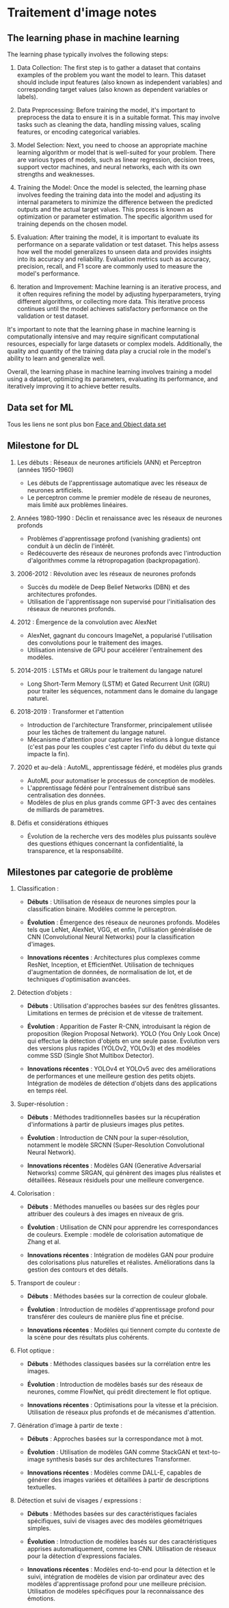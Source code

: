 # Traitement d'image notes

## The learning phase in machine learning

The learning phase typically involves the following steps:

1. Data Collection: The first step is to gather a dataset that contains examples of the problem you want the model to learn. This dataset should include input features (also known as independent variables) and corresponding target values (also known as dependent variables or labels).

2. Data Preprocessing: Before training the model, it's important to preprocess the data to ensure it is in a suitable format. This may involve tasks such as cleaning the data, handling missing values, scaling features, or encoding categorical variables.

3. Model Selection: Next, you need to choose an appropriate machine learning algorithm or model that is well-suited for your problem. There are various types of models, such as linear regression, decision trees, support vector machines, and neural networks, each with its own strengths and weaknesses.

4. Training the Model: Once the model is selected, the learning phase involves feeding the training data into the model and adjusting its internal parameters to minimize the difference between the predicted outputs and the actual target values. This process is known as optimization or parameter estimation. The specific algorithm used for training depends on the chosen model.

5. Evaluation: After training the model, it is important to evaluate its performance on a separate validation or test dataset. This helps assess how well the model generalizes to unseen data and provides insights into its accuracy and reliability. Evaluation metrics such as accuracy, precision, recall, and F1 score are commonly used to measure the model's performance.

6. Iteration and Improvement: Machine learning is an iterative process, and it often requires refining the model by adjusting hyperparameters, trying different algorithms, or collecting more data. This iterative process continues until the model achieves satisfactory performance on the validation or test dataset.

It's important to note that the learning phase in machine learning is computationally intensive and may require significant computational resources, especially for large datasets or complex models. Additionally, the quality and quantity of the training data play a crucial role in the model's ability to learn and generalize well.

Overall, the learning phase in machine learning involves training a model using a dataset, optimizing its parameters, evaluating its performance, and iteratively improving it to achieve better results.

## Data set for ML

Tous les liens ne sont plus bon
[Face and Object data set](https://datagen.tech/guides/image-datasets/image-datasets/#CAMO_Camouflaged_Object)

## Milestone for DL

1. Les débuts : Réseaux de neurones artificiels (ANN) et Perceptron (années 1950-1960)
    - Les débuts de l'apprentissage automatique avec les réseaux de neurones artificiels.
    - Le perceptron comme le premier modèle de réseau de neurones, mais limité aux problèmes linéaires.

2. Années 1980-1990 : Déclin et renaissance avec les réseaux de neurones profonds
    - Problèmes d'apprentissage profond (vanishing gradients) ont conduit à un déclin de l'intérêt.
    - Redécouverte des réseaux de neurones profonds avec l'introduction d'algorithmes comme la rétropropagation (backpropagation).

3. 2006-2012 : Révolution avec les réseaux de neurones profonds
    - Succès du modèle de Deep Belief Networks (DBN) et des architectures profondes.
    - Utilisation de l'apprentissage non supervisé pour l'initialisation des réseaux de neurones profonds.

4. 2012 : Émergence de la convolution avec AlexNet
    - AlexNet, gagnant du concours ImageNet, a popularisé l'utilisation des convolutions pour le traitement des images.
    - Utilisation intensive de GPU pour accélérer l'entraînement des modèles.

5. 2014-2015 : LSTMs et GRUs pour le traitement du langage naturel
    - Long Short-Term Memory (LSTM) et Gated Recurrent Unit (GRU) pour traiter les séquences, notamment dans le domaine du langage naturel.

6. 2018-2019 : Transformer et l'attention
    - Introduction de l'architecture Transformer, principalement utilisée pour les tâches de traitement du langage naturel.
    - Mécanisme d'attention pour capturer les relations à longue distance (c'est pas pour les couples c'est capter l'info du début du texte qui impacte la fin).

7. 2020 et au-delà : AutoML, apprentissage fédéré, et modèles plus grands
    - AutoML pour automatiser le processus de conception de modèles.
    - L'apprentissage fédéré pour l'entraînement distribué sans centralisation des données.
    - Modèles de plus en plus grands comme GPT-3 avec des centaines de milliards de paramètres.

8. Défis et considérations éthiques
    - Évolution de la recherche vers des modèles plus puissants soulève des questions éthiques concernant la confidentialité, la transparence, et la responsabilité.

## Milestones par categorie de problème

1. Classification :

    - **Débuts** : Utilisation de réseaux de neurones simples pour la classification binaire. Modèles comme le perceptron.

    - **Évolution** : Émergence des réseaux de neurones profonds. Modèles tels que LeNet, AlexNet, VGG, et enfin, l'utilisation généralisée de CNN (Convolutional Neural Networks) pour la classification d'images.

    - **Innovations récentes** : Architectures plus complexes comme ResNet, Inception, et EfficientNet. Utilisation de techniques d'augmentation de données, de normalisation de lot, et de techniques d'optimisation avancées.

2. Détection d’objets :

    - **Débuts** : Utilisation d'approches basées sur des fenêtres glissantes. Limitations en termes de précision et de vitesse de traitement.

    - **Évolution** : Apparition de Faster R-CNN, introduisant la région de proposition (Region Proposal Network). YOLO (You Only Look Once) qui effectue la détection d'objets en une seule passe. Evolution vers des versions plus rapides (YOLOv2, YOLOv3) et des modèles comme SSD (Single Shot Multibox Detector).

    - **Innovations récentes** : YOLOv4 et YOLOv5 avec des améliorations de performances et une meilleure gestion des petits objets. Intégration de modèles de détection d'objets dans des applications en temps réel.

3. Super-résolution :

    - **Débuts** : Méthodes traditionnelles basées sur la récupération d'informations à partir de plusieurs images plus petites.

    - **Évolution** : Introduction de CNN pour la super-résolution, notamment le modèle SRCNN (Super-Resolution Convolutional Neural Network).

    - **Innovations récentes** : Modèles GAN (Generative Adversarial Networks) comme SRGAN, qui génèrent des images plus réalistes et détaillées. Réseaux résiduels pour une meilleure convergence.

4. Colorisation :

    - **Débuts** : Méthodes manuelles ou basées sur des règles pour attribuer des couleurs à des images en niveaux de gris.

    - **Évolution** : Utilisation de CNN pour apprendre les correspondances de couleurs. Exemple : modèle de colorisation automatique de Zhang et al.

    - **Innovations récentes** : Intégration de modèles GAN pour produire des colorisations plus naturelles et réalistes. Améliorations dans la gestion des contours et des détails.

5. Transport de couleur :

    - **Débuts** : Méthodes basées sur la correction de couleur globale.

    - **Évolution** : Introduction de modèles d'apprentissage profond pour transférer des couleurs de manière plus fine et précise.

    - **Innovations récentes** : Modèles qui tiennent compte du contexte de la scène pour des résultats plus cohérents.

6. Flot optique :

    - **Débuts** : Méthodes classiques basées sur la corrélation entre les images.

    - **Évolution** : Introduction de modèles basés sur des réseaux de neurones, comme FlowNet, qui prédit directement le flot optique.

    - **Innovations récentes** : Optimisations pour la vitesse et la précision. Utilisation de réseaux plus profonds et de mécanismes d'attention.

7. Génération d’image à partir de texte :

    - **Débuts** : Approches basées sur la correspondance mot à mot.

    - **Évolution** : Utilisation de modèles GAN comme StackGAN et text-to-image synthesis basés sur des architectures Transformer.

    - **Innovations récentes** : Modèles comme DALL-E, capables de générer des images variées et détaillées à partir de descriptions textuelles.

8. Détection et suivi de visages / expressions :

    - **Débuts** : Méthodes basées sur des caractéristiques faciales spécifiques, suivi de visages avec des modèles géométriques simples.

    - **Évolution** : Introduction de modèles basés sur des caractéristiques apprises automatiquement, comme les CNN. Utilisation de réseaux pour la détection d'expressions faciales.

    - **Innovations récentes** : Modèles end-to-end pour la détection et le suivi, intégration de modèles de vision par ordinateur avec des modèles d'apprentissage profond pour une meilleure précision. Utilisation de modèles spécifiques pour la reconnaissance des émotions.
